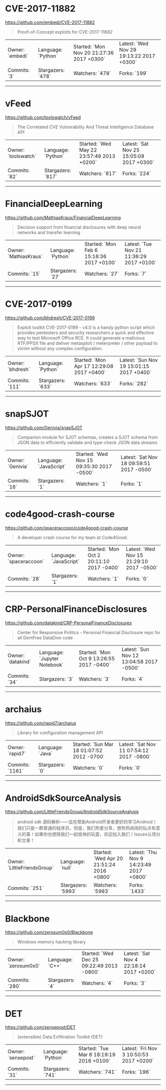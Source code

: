 # CVE-2017-11882

https://github.com/embedi/CVE-2017-11882
<blockquote>
Proof-of-Concept exploits for CVE-2017-11882
</blockquote>

<table>
<tr><td>Owner: `embedi`</td>
    <td>Language: `Python`</td>
    <td>Started: `Mon Nov 20 21:27:36 2017 +0300`</td>
    <td>Latest: `Wed Nov 29 19:13:22 2017 +0300`</td></tr>
<tr><td>Commits: `3`</td>
    <td>Stargazers: `478`</td>
    <td>Watchers: `478`</td>
    <td>Forks: `199`</td></tr>
</table>

---

# vFeed

https://github.com/toolswatch/vFeed
<blockquote>
The Correlated CVE Vulnerability And Threat Intelligence Database API
</blockquote>

<table>
<tr><td>Owner: `toolswatch`</td>
    <td>Language: `Python`</td>
    <td>Started: `Wed May 22 23:57:49 2013 +0200`</td>
    <td>Latest: `Sat Nov 25 15:05:08 2017 +0300`</td></tr>
<tr><td>Commits: `82`</td>
    <td>Stargazers: `817`</td>
    <td>Watchers: `817`</td>
    <td>Forks: `224`</td></tr>
</table>

---

# FinancialDeepLearning

https://github.com/MathiasKraus/FinancialDeepLearning
<blockquote>
Decision support from financial disclosures with deep neural networks and transfer learning
</blockquote>

<table>
<tr><td>Owner: `MathiasKraus`</td>
    <td>Language: `Python`</td>
    <td>Started: `Mon Feb 6 15:16:36 2017 +0100`</td>
    <td>Latest: `Tue Nov 21 11:36:29 2017 +0100`</td></tr>
<tr><td>Commits: `15`</td>
    <td>Stargazers: `27`</td>
    <td>Watchers: `27`</td>
    <td>Forks: `7`</td></tr>
</table>

---

# CVE-2017-0199

https://github.com/bhdresh/CVE-2017-0199
<blockquote>
Exploit toolkit CVE-2017-0199 - v4.0 is a handy python script which provides pentesters and security researchers a quick and effective way to test Microsoft Office RCE. It could generate a malicious RTF/PPSX file and deliver metasploit / meterpreter / other payload to victim without any complex configuration.
</blockquote>

<table>
<tr><td>Owner: `bhdresh`</td>
    <td>Language: `Python`</td>
    <td>Started: `Mon Apr 17 12:29:08 2017 +0400`</td>
    <td>Latest: `Sun Nov 19 15:01:15 2017 +0400`</td></tr>
<tr><td>Commits: `111`</td>
    <td>Stargazers: `633`</td>
    <td>Watchers: `633`</td>
    <td>Forks: `282`</td></tr>
</table>

---

# snapSJOT

https://github.com/Genivia/snapSJOT
<blockquote>
Companion module for SJOT schemas, creates a SJOT schema from JSON data to efficiently validate and type-check JSON data streams
</blockquote>

<table>
<tr><td>Owner: `Genivia`</td>
    <td>Language: `JavaScript`</td>
    <td>Started: `Wed Nov 15 09:35:30 2017 -0500`</td>
    <td>Latest: `Sat Nov 18 09:59:51 2017 -0500`</td></tr>
<tr><td>Commits: `16`</td>
    <td>Stargazers: `1`</td>
    <td>Watchers: `1`</td>
    <td>Forks: `1`</td></tr>
</table>

---

# code4good-crash-course

https://github.com/spaceraccoon/code4good-crash-course
<blockquote>
A developer crash course for my team at Code4Good.
</blockquote>

<table>
<tr><td>Owner: `spaceraccoon`</td>
    <td>Language: `JavaScript`</td>
    <td>Started: `Mon Oct 2 20:11:10 2017 -0400`</td>
    <td>Latest: `Wed Nov 15 21:29:10 2017 -0500`</td></tr>
<tr><td>Commits: `28`</td>
    <td>Stargazers: `1`</td>
    <td>Watchers: `1`</td>
    <td>Forks: `0`</td></tr>
</table>

---

# CRP-PersonalFinanceDisclosures

https://github.com/datakind/CRP-PersonalFinanceDisclosures
<blockquote>
Center for Responsive Politics - Personal Financial Disclosure repo for all DemFree DataDive code
</blockquote>

<table>
<tr><td>Owner: `datakind`</td>
    <td>Language: `Jupyter Notebook`</td>
    <td>Started: `Mon Oct 9 13:26:55 2017 -0400`</td>
    <td>Latest: `Sun Nov 12 13:04:58 2017 -0500`</td></tr>
<tr><td>Commits: `34`</td>
    <td>Stargazers: `3`</td>
    <td>Watchers: `3`</td>
    <td>Forks: `4`</td></tr>
</table>

---

# archaius

https://github.com/rapid7/archaius
<blockquote>
Library for configuration management API
</blockquote>

<table>
<tr><td>Owner: `rapid7`</td>
    <td>Language: `Java`</td>
    <td>Started: `Sun Mar 18 01:07:52 2012 -0700`</td>
    <td>Latest: `Sat Nov 11 07:54:12 2017 -0800`</td></tr>
<tr><td>Commits: `1161`</td>
    <td>Stargazers: `0`</td>
    <td>Watchers: `0`</td>
    <td>Forks: `0`</td></tr>
</table>

---

# AndroidSdkSourceAnalysis

https://github.com/LittleFriendsGroup/AndroidSdkSourceAnalysis
<blockquote>
android sdk 源码解析——旨在帮助Android开发者更好的学习Android！我们只是一群普通的程序员，但是，我们热爱分享，想热热闹闹的玩点有意义的事！如果你也想陪我们一起愉快的玩耍，欢迎加入我们！Issues认领分析文章！
</blockquote>

<table>
<tr><td>Owner: `LittleFriendsGroup`</td>
    <td>Language: `null`</td>
    <td>Started: `Wed Apr 20 21:51:24 2016 +0800`</td>
    <td>Latest: `Thu Nov 9 14:23:49 2017 +0800`</td></tr>
<tr><td>Commits: `251`</td>
    <td>Stargazers: `5993`</td>
    <td>Watchers: `5993`</td>
    <td>Forks: `1433`</td></tr>
</table>

---

# Blackbone

https://github.com/zerosum0x0/Blackbone
<blockquote>
Windows memory hacking library
</blockquote>

<table>
<tr><td>Owner: `zerosum0x0`</td>
    <td>Language: `C++`</td>
    <td>Started: `Wed Dec 25 09:22:49 2013 -0800`</td>
    <td>Latest: `Sat Nov 4 22:18:14 2017 +0200`</td></tr>
<tr><td>Commits: `280`</td>
    <td>Stargazers: `4`</td>
    <td>Watchers: `4`</td>
    <td>Forks: `3`</td></tr>
</table>

---

# DET

https://github.com/sensepost/DET
<blockquote>
(extensible) Data Exfiltration Toolkit (DET)
</blockquote>

<table>
<tr><td>Owner: `sensepost`</td>
    <td>Language: `Python`</td>
    <td>Started: `Tue Mar 8 18:19:19 2016 +0100`</td>
    <td>Latest: `Fri Nov 3 10:50:53 2017 +0200`</td></tr>
<tr><td>Commits: `31`</td>
    <td>Stargazers: `741`</td>
    <td>Watchers: `741`</td>
    <td>Forks: `196`</td></tr>
</table>

---

